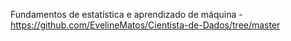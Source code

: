 Fundamentos de estatística e aprendizado de máquina - https://github.com/EvelineMatos/Cientista-de-Dados/tree/master
